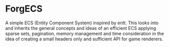 # ForgECS
A simple ECS (Entity Component System) inspired by entt. This looks into and inherits the general concepts and ideas of an efficient ECS applying sparse sets, pagination, memory management and time consideration in the idea of creating a small headers only and sufficient API for game renderers.
